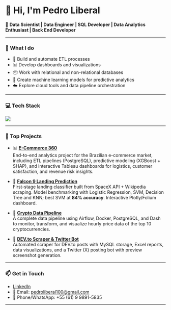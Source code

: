 # 👋 Hi, I'm Pedro Liberal

🎯 **Data Scientist | Data Engineer | SQL Developer | Data Analytics Enthusiast | Back End Developer**

---

### 💼 What I do
- 🔄 Build and automate ETL processes
- 📊 Develop dashboards and visualizations
- 📦 Work with relational and non-relational databases
- 🤖 Create machine learning models for predictive analytics
- ☁️ Explore cloud tools and data pipeline orchestration

---

### 💻 Tech Stack

<div align="left">
  <img src="https://skillicons.dev/icons?i=aws,azure,docker,eclipse,git,github,js,linux,linkedin,matlab,mysql,postgresql,pycharm,python,sklearn,tensorflow,vscode,windows" />
</div>

---

### 📂 Top Projects

- 📊 [**E-Commerce 360**](https://github.com/pedrinhenrik/ecommerce-360)  
  End-to-end analytics project for the Brazilian e-commerce market, including ETL pipelines (PostgreSQL), predictive modeling (XGBoost + SHAP), and interactive Tableau dashboards for logistics, customer satisfaction, and revenue risk insights.

- 🚀  [**Falcon 9 Landing Prediction**](https://github.com/pedrinhenrik/falcon9-landing-prediction)  
 First-stage landing classifier built from SpaceX API + Wikipedia scraping. Model benchmarking with Logistic Regression, SVM, Decision Tree and KNN; best SVM at **84% accuracy**. Interactive Plotly/Folium dashboard.

- 🧩 [**Crypto Data Pipeline**](https://github.com/pedrinhenrik/crypto-data-pipeline)  
  A complete data pipeline using Airflow, Docker, PostgreSQL, and Dash to monitor, transform, and visualize hourly price data of the top 10 cryptocurrencies.

- 📑 [**DEV.to Scraper & Twitter Bot**](https://github.com/pedrinhenrik/devto-scraper)  
  Automated scraper for DEV.to posts with MySQL storage, Excel reports, data visualizations, and a Twitter (X) posting bot with preview screenshot generation.


---

### 📫 Get in Touch

- [LinkedIn](https://www.linkedin.com/in/pedro-henrique-liberal/)  
- 📧 Email: pedroliberal100@gmail.com
- 📱 Phone/WhatsApp: +55 (61) 9 9891-5835
---

